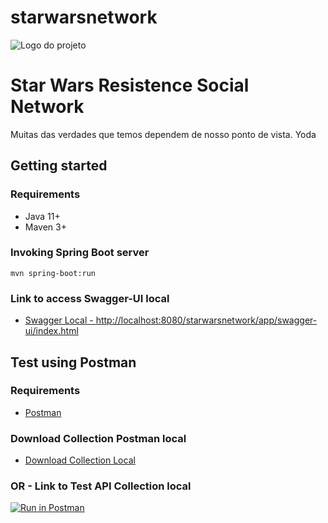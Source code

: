 # starwarsnetwork
![Logo do projeto](https://upload.wikimedia.org/wikipedia/commons/6/6c/Star_Wars_Logo.svg)

# Star Wars Resistence Social Network
Muitas das verdades que temos dependem de nosso ponto de vista.
Yoda

## Getting started
### Requirements 
* Java 11+
* Maven 3+

### Invoking Spring Boot server
```shell
mvn spring-boot:run
```

### Link to access Swagger-UI local
- [Swagger Local - http://localhost:8080/starwarsnetwork/app/swagger-ui/index.html](http://localhost:8080/starwarsnetwork/app/swagger-ui/index.html)

## Test using Postman
### Requirements 
* [Postman](https://www.postman.com/downloads/)

### Download Collection Postman local 
* [Download Collection Local](https://drive.google.com/file/d/1C-dhGETCZxw-1jQx7mw7jcqWfGoNqjI4/view?usp=sharing)

### OR - Link to Test API Collection local
[![Run in Postman](https://run.pstmn.io/button.svg)](https://app.getpostman.com/run-collection/2565843-0d31a064-0418-4962-bba7-e03c127db015?action=collection%2Ffork&collection-url=entityId%3D2565843-0d31a064-0418-4962-bba7-e03c127db015%26entityType%3Dcollection%26workspaceId%3D6d504e55-fc60-4f9e-b1f6-1ec6e78e78d9)
